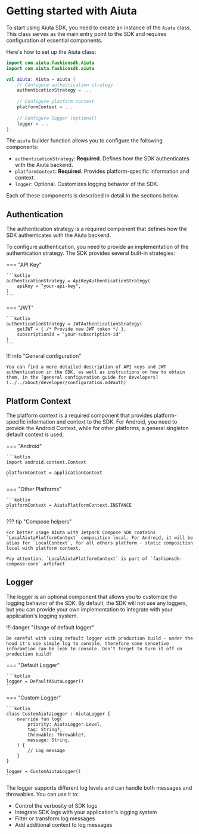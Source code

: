 # Getting started with Aiuta

To start using Aiuta SDK, you need to create an instance of the `Aiuta` class. This class serves as the main entry point to the SDK and requires configuration of essential components.

Here's how to set up the Aiuta class:

```kotlin
import com.aiuta.fashionsdk.Aiuta
import com.aiuta.fashionsdk.aiuta

val aiuta: Aiuta = aiuta {
    // Configure authentication strategy
    authenticationStrategy = ...
    
    // Configure platform context
    platformContext = ...
    
    // Configure logger (optional)
    logger = ...
}
```

The `aiuta` builder function allows you to configure the following components:

- `authenticationStrategy`: **Required**. Defines how the SDK authenticates with the Aiuta backend.
- `platformContext`: **Required**. Provides platform-specific information and context.
- `logger`: Optional. Customizes logging behavior of the SDK.

Each of these components is described in detail in the sections below.


## Authentication

The authentication strategy is a required component that defines how the SDK authenticates with the Aiuta backend. 

To configure authentication, you need to provide an implementation of the authentication strategy. The SDK provides several built-in strategies:

=== "API Key"

    ```kotlin
    authenticationStrategy = ApiKeyAuthenticationStrategy(
        apiKey = "your-api-key",
    )
    ```

=== "JWT"

    ```kotlin
    authenticationStrategy = JWTAuthenticationStrategy(
        getJWT = { /* Provide new JWT token */ },
        subscriptionId = "your-subscription-id"
    )
    ```

!!! info "General configuration"

    You can find a more detailed description of API keys and JWT authentication in the SDK, as well as instructions on how to obtain them, in the [general configuration guide for developers](../../about/developer/configuration.md#auth)


## Platform Context

The platform context is a required component that provides platform-specific information and context to the SDK. For Android, you need to provide the Android Context, while for other platforms, a general singleton default context is used.

=== "Android"

    ```kotlin
    import android.content.Context

    platformContext = applicationContext
    ```

=== "Other Platforms"

    ```kotlin
    platformContext = AiutaPlatformContext.INSTANCE
    ```

??? tip "Compose helpers"

    For better usage Aiuta with Jetpack Compose SDK contains `LocalAiutaPlatformContext` composition local. For Android, it will be alias for `LocalContext`, for all others platform - static composition local with platform context. 
    
    Pay attention, `LocalAiutaPlatformContext` is part of `fashionsdk-compose-core` artifact


## Logger

The logger is an optional component that allows you to customize the logging behavior of the SDK. By default, the SDK will not use any loggers, but you can provide your own implementation to integrate with your application's logging system.

!!! danger "Usage of default logger"

    Be careful with using default logger with production build - under the hood it's use simple log to console, therefore some sensetive inforamtion can be leak to console. Don't forget to turn it off on production build!

=== "Default Logger"

    ```kotlin
    logger = DefaultAiutaLogger() 
    ```

=== "Custom Logger"

    ```kotlin
    class CustomAiutaLogger : AiutaLogger {
        override fun log(
            priority: AiutaLogger.Level,
            tag: String?,
            throwable: Throwable?,
            message: String,
        ) {
            // Log message
        }
    }

    logger = CustomAiutaLogger()
    ```

The logger supports different log levels and can handle both messages and throwables. You can use it to:

- Control the verbosity of SDK logs
- Integrate SDK logs with your application's logging system
- Filter or transform log messages
- Add additional context to log messages